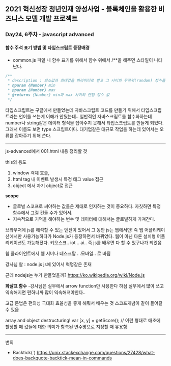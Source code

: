 ## 2021 혁신성장 청년인재 양성사업 - 블록체인을 활용한 비즈니스 모델 개발 프로젝트

### Day24, 6주차 - javascript advanced
#### 함수 주석 표기 방법 및 타입스크립트 등장배경

- common.js 파일 내 함수 표기를 위해서 함수 위에서 /**을 해주면 스타일이 나타난다.
```javascript
/**
 * description : 최소값과 최대값을 파라미터로 받고 그 사이의 무작위(random) 정수를 반환하는 함수
 * @param {Number} min 
 * @param {Number} max 
 * @returns {Number} min과 max 사이의 랜덤 정수 값
 */
```
타입스크립트는 구글에서 만들었는데 자바스크립트 코드를 만들기 위해서 타입스크립트라는 언어를 쓰는게 이해가 안됬는데.. 일반적인 자바스크립트를 함수화하는데 number나 string같은 데이터 형식을 잡아주지 못해서 타입스크립트를 만들게 되었다. 그래서 이름도 보면 type 스크립트이다. 대기업같은 대규모 작업을 하는데 있어서는 오류를 잡아주기 위해 쓴다.

___
js-advanced에서 001.html 내용 정리할 것

this의 용도 
1. window 객체 호출, 
2. html tag 내 이벤트 발생시 특정 태그 value 접근
3. object 에서 자기 object로 접근



**scope**
- 글로벌 스코프로 써야하는 값들은 제대로 인지하는 것이 중요하다. 자칫하면 특정 함수에서 그걸 건들 수가 있어서.
- 지속적으로 기억을 해야하는 변수 및 데이터에 대해서는 글로벌하게 가져간다.

브라우저에 js를 해석할 수 있는 엔진이 있어서 그 동안 js는 웹에서만! 즉 웹 어플리케이션에서만 사용가능하다가 Node.js가 등장하면서 바뀌었다. 웹이 아닌 다른 설치형 어플리케이션도 가능해졌다.
키오스크.. iot .. ai..  즉 js를 배우면 다 할 수 있구나가 되었음

웹 클라이언트에서 웹 서버나 데스크탑 . .모바일.. 로 바뀜


강사님 왈 : node.js js에 있어서 혁명같은 존재

근데 nodejs는 누가 만들었을까?
https://ko.wikipedia.org/wiki/Node.js


**화살표 함수**
-강사님은 실무에서 arrow function만 사용한다 하심
실무에서 많이 쓰고 익숙해지면 편하니까 많이 익숙해져야한다.. 

고급 문법은 편의성 극대화 효율성을 좋게 해줘서 배우는 것
스코프개념이 같이 들어갈 수 있음

array and object destructuring!
var [x, y] = getScore();
// 이런 형태로 애초에 할당할 때 값들에 대한 의미가 함축된 변수명으로 지정할 때 유용함

___
번외
- Backtick(`)
https://unix.stackexchange.com/questions/27428/what-does-backquote-backtick-mean-in-commands